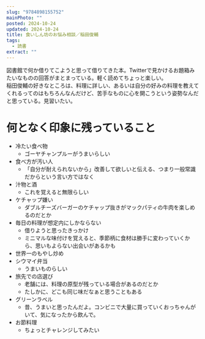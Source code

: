 ```yaml
---
slug: "9784898155752"
mainPhoto: ""
posted: 2024-10-24
updated: 2024-10-24
title: 食いしん坊のお悩み相談／稲田俊輔
tags:
  - 読書
extract: ""
---
```

図書館で何か借りてこようと思って借りてきた本。Twitterで見かけるお題箱みたいなものの回答がまとまっている。軽く読めてちょっと楽しい。  
稲田俊輔の好きなところは、料理に詳しい、あるいは自分の好みの料理を教えてくれるってのはもちろんなんだけど、苦手なものに心を開こうという姿勢なんだと思っている。見習いたい。  

# 何となく印象に残っていること

- 冷たい食べ物
  - ゴーヤチャンプルーがうまいらしい
- 食べ方が汚い人
  - 「自分が耐えられないから」改善して欲しいと伝える、つまり一般常識だからという言い方ではなく
- 汁物と酒
  - これを覚えると無限らしい
- ケチャップ嫌い
  - ダブルチーズバーガーのケチャップ抜きがマックパティの牛肉を楽しめるのだとか
- 毎日の料理が想定内にしかならない
  - 借りようと思ったきっかけ
  - ミニマルな味付けを覚えると、季節柄に食材は勝手に変わっていくから、思いもよらない出会いがあるかも
- 世界一のもやし炒め
- シウマイ弁当
  - うまいものらしい
- 旅先での店選び
  - 老舗には、料理の原型が残っている場合があるのだとか
  - たしかに、どこも同じ味だなぁと思うこともある
- グリーンラベル
  - 昔、うまいと思ったんだよ。コンビニで大量に買っていくおっちゃんがいて、気になったから飲んで。
- お節料理
  - ちょっとチャレンジしてみたい